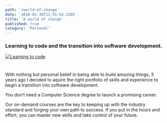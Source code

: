 ```yaml
---
path: '/world-of-change'
date: '2018-01-30T12:55:54.330Z'
title: 'A world of change'
published: true
category: 'Personal'
---
```


### Learning to code and the transition into software development.

[![Learning to code](https://qph.ec.quoracdn.net/main-qimg-77146ffa98f918fb0f55b3d6b05c23f8)](https://s3.amazonaws.com/viking_education/web_development/blog/coding_is_hard_combined_chart.png)

#

With nothing but personal belief in being able to build amazing things, 3 years ago I decided to aquire the right portfolio of skills and experience to begin a transition into software development. 

You don’t need a Computer Science degree to launch a promising career.

Our on-demand courses are the key to keeping up with the industry standard and forging your own path to success. If you put in the hours and effort, you can master new skills and take control of your future.

